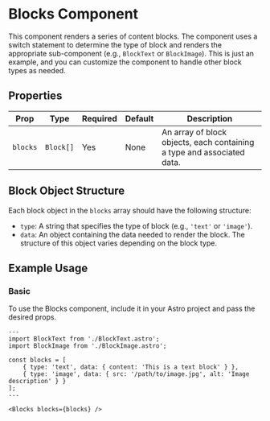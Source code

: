 # Blocks Component

This component renders a series of content blocks. The component uses a switch statement to determine the type of block and renders the appropriate sub-component (e.g., `BlockText` or `BlockImage`). This is just an example, and you can customize the component to handle other block types as needed.

## Properties

| Prop     | Type      | Required | Default | Description                                                            |
| -------- | --------- | -------- | ------- | ---------------------------------------------------------------------- |
| `blocks` | `Block[]` | Yes      | None    | An array of block objects, each containing a type and associated data. |

## Block Object Structure

Each block object in the `blocks` array should have the following structure:

-   `type`: A string that specifies the type of block (e.g., `'text'` or `'image'`).
-   `data`: An object containing the data needed to render the block. The structure of this object varies depending on the block type.

## Example Usage

### Basic

To use the Blocks component, include it in your Astro project and pass the desired props.

```astro
---
import BlockText from './BlockText.astro';
import BlockImage from './BlockImage.astro';

const blocks = [
    { type: 'text', data: { content: 'This is a text block' } },
    { type: 'image', data: { src: '/path/to/image.jpg', alt: 'Image description' } }
];
---

<Blocks blocks={blocks} />
```
